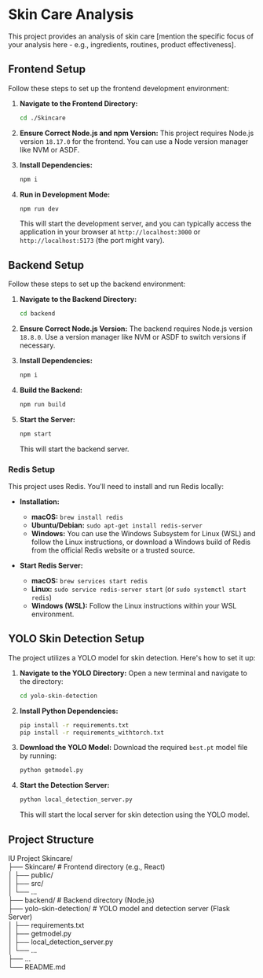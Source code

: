 # Skin Care Analysis

This project provides an analysis of skin care [mention the specific focus of your analysis here - e.g., ingredients, routines, product effectiveness].

## Frontend Setup

Follow these steps to set up the frontend development environment:

1.  **Navigate to the Frontend Directory:**
    ```bash
    cd ./Skincare
    ```

2.  **Ensure Correct Node.js and npm Version:**
    This project requires Node.js version `18.17.0` for the frontend.
    You can use a Node version manager like NVM or ASDF.

3.  **Install Dependencies:**
    ```bash
    npm i
    ```

4.  **Run in Development Mode:**
    ```bash
    npm run dev
    ```
    This will start the development server, and you can typically access the application in your browser at `http://localhost:3000` or `http://localhost:5173` (the port might vary).

## Backend Setup

Follow these steps to set up the backend environment:

1.  **Navigate to the Backend Directory:**
    ```bash
    cd backend
    ```

2.  **Ensure Correct Node.js Version:**
    The backend requires Node.js version `18.8.0`. Use a version manager like NVM or ASDF to switch versions if necessary.

3.  **Install Dependencies:**
    ```bash
    npm i
    ```

4.  **Build the Backend:**
    ```bash
    npm run build
    ```

5.  **Start the Server:**
    ```bash
    npm start
    ```
    This will start the backend server.

### Redis Setup

This project uses Redis. You'll need to install and run Redis locally:

*   **Installation:**
    *   **macOS:** `brew install redis`
    *   **Ubuntu/Debian:** `sudo apt-get install redis-server`
    *   **Windows:** You can use the Windows Subsystem for Linux (WSL) and follow the Linux instructions, or download a Windows build of Redis from the official Redis website or a trusted source.

*   **Start Redis Server:**
    *   **macOS:** `brew services start redis`
    *   **Linux:** `sudo service redis-server start` (or `sudo systemctl start redis`)
    *   **Windows (WSL):**  Follow the Linux instructions within your WSL environment.

## YOLO Skin Detection Setup

The project utilizes a YOLO model for skin detection. Here's how to set it up:

1.  **Navigate to the YOLO Directory:**
    Open a new terminal and navigate to the directory:
    ```bash
    cd yolo-skin-detection
    ```

2.  **Install Python Dependencies:**
    ```bash
    pip install -r requirements.txt
    pip install -r requirements_withtorch.txt
    ```

3.  **Download the YOLO Model:**
    Download the required `best.pt` model file by running:
    ```bash
    python getmodel.py
    ```

4.  **Start the Detection Server:**
    ```bash
    python local_detection_server.py
    ```
    This will start the local server for skin detection using the YOLO model.

## Project Structure
IU Project Skincare/ <br>
├── Skincare/          # Frontend directory (e.g., React) <br>
│   ├── public/ <br>
│   ├── src/ <br>
│   └── ... <br>
├── backend/           # Backend directory (Node.js) <br>
├── yolo-skin-detection/  # YOLO model and detection server (Flask Server)<br>
│   ├── requirements.txt <br>
│   ├── getmodel.py <br>
│   ├── local_detection_server.py <br>
│   └── ... <br>
├── ... <br>
└── README.md
